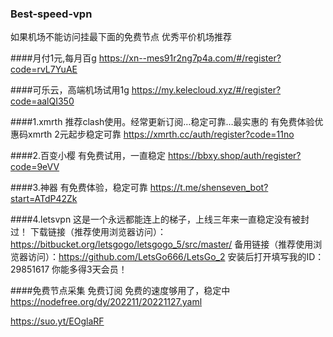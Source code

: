 ### Best-speed-vpn
如果机场不能访问挂最下面的免费节点
优秀平价机场推荐

####月付1元,每月百g
https://xn--mes91r2ng7p4a.com/#/register?code=rvL7YuAE

####可乐云，高端机场试用1g
https://my.kelecloud.xyz/#/register?code=aalQI350


####1.xmrth 推荐clash使用。经常更新订阅…稳定可靠…最实惠的
有免费体验优惠码xmrth
2元起步稳定可靠
https://xmrth.cc/auth/register?code=11no

####2.百变小樱
有免费试用，一直稳定
https://bbxy.shop/auth/register?code=9eVV

####3.神器
有免费体验，稳定可靠
https://t.me/shenseven_bot?start=ATdP42Zk

####4.letsvpn
这是一个永远都能连上的梯子，上线三年来一直稳定没有被封过！
下载链接（推荐使用浏览器访问）：https://bitbucket.org/letsgogo/letsgogo_5/src/master/
备用链接（推荐使用浏览器访问）：https://github.com/LetsGo666/LetsGo_2
安装后打开填写我的ID：29851617 你能多得3天会员！


####免费节点采集
免费订阅
免费的速度够用了，稳定中
https://nodefree.org/dy/202211/20221127.yaml

https://suo.yt/EOglaRF
